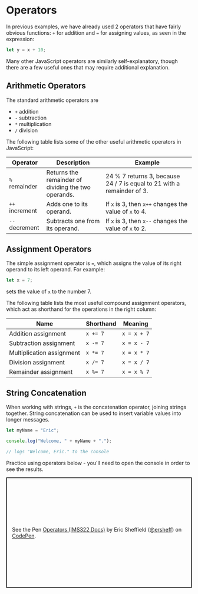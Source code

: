 # Operators
In previous examples, we have already used 2 operators that have fairly obvious functions: `+` for addition and `=` for assigning values, as seen in the expression:
```js
let y = x + 10;
```

Many other JavaScript operators are similarly self-explanatory, though there are a few useful ones that may require additional explanation.
## Arithmetic Operators
The standard arithmetic operators are
- `+` addition
- `-` subtraction
- `*` multiplication
- `/` division

The following table lists some of the other useful arithmetic operators in JavaScript:

| Operator | Description | Example |
| ----------- | ----------- | ----------- |
| `%` remainder | Returns the remainder of dividing the two operands. | 24 % 7 returns 3, because 24 / 7 is equal to 21 with a remainder of 3. |
| `++` increment | Adds one to its operand. | If `x` is 3, then `x++` changes the value of `x` to 4. |
| `--` decrement | Subtracts one from its operand. | If `x` is 3, then `x--` changes the value of `x` to 2. |

## Assignment Operators
The simple assignment operator is `=`, which assigns the value of its right operand to its left operand. For example:
```js
let x = 7;
```
sets the value of `x` to the number 7.

The following table lists the most useful compound assignment operators, which act as shorthand for the operations in the right column:

|Name|Shorthand|Meaning|
|---|---|---|
|Addition assignment|`x += 7`|`x = x + 7`|
|Subtraction assignment|`x -= 7`|`x = x - 7`|
|Multiplication assignment|`x *= 7`|`x = x * 7`|
|Division assignment|`x /= 7`|`x = x / 7`|
|Remainder assignment|`x %= 7`|`x = x % 7`|

## String Concatenation
When working with strings, `+` is the concatenation operator, joining strings together. String concatenation can be used to insert variable values into longer messages.
```js
let myName = "Eric";

console.log("Welcome, " + myName + ".");

// logs "Welcome, Eric." to the console
```

Practice using operators below - you'll need to open the console in order to see the results.
<p class="codepen" data-height="300" data-default-tab="js" data-slug-hash="WNmeoZX" data-editable="true" data-user="ersheff" style="height: 300px; box-sizing: border-box; display: flex; align-items: center; justify-content: center; border: 2px solid; margin: 1em 0; padding: 1em;">
  <span>See the Pen <a href="https://codepen.io/ersheff/pen/WNmeoZX">
  Operators (IMS322 Docs)</a> by Eric Sheffield (<a href="https://codepen.io/ersheff">@ersheff</a>)
  on <a href="https://codepen.io">CodePen</a>.</span>
</p>
<script async src="https://cpwebassets.codepen.io/assets/embed/ei.js"></script>